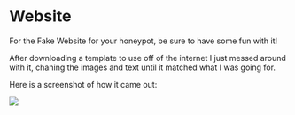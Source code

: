 # Website
For the Fake Website for your honeypot, be sure to have some fun with it!  

After downloading a template to use off of the internet I just messed around with it, chaning the images and text until it matched what I was going for.

Here is a screenshot of how it came out:

![](https://i.imgur.com/baUKR7p.png)
